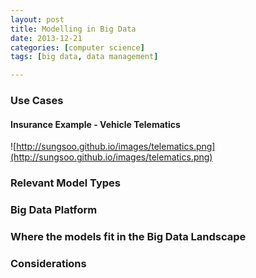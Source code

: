 ```yaml
---
layout: post
title: Modelling in Big Data
date: 2013-12-21
categories: [computer science]
tags: [big data, data management]

---
```


### Use Cases

#### Insurance Example - Vehicle Telematics

![http://sungsoo.github.io/images/telematics.png](http://sungsoo.github.io/images/telematics.png)


### Relevant Model Types



### Big Data Platform



### Where the models fit in the Big Data Landscape



### Considerations
